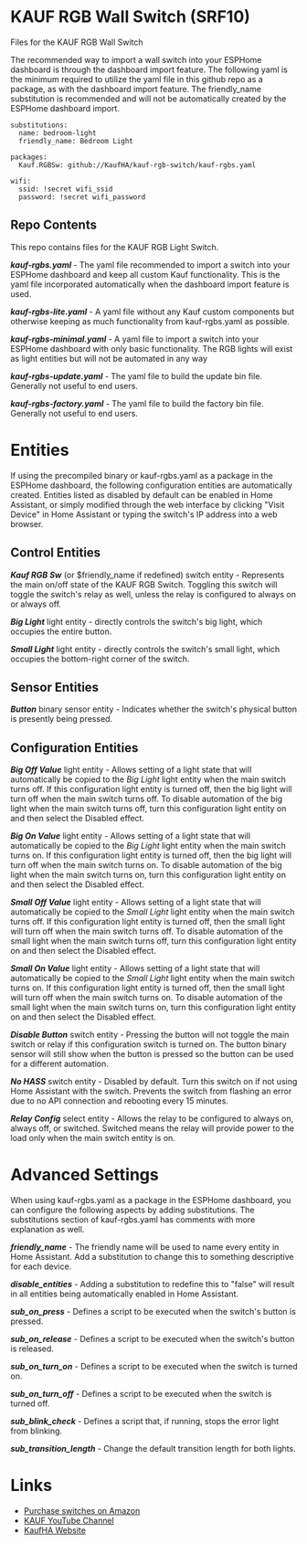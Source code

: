 # KAUF RGB Wall Switch (SRF10)
Files for the KAUF RGB Wall Switch

The recommended way to import a wall switch into your ESPHome dashboard is through the dashboard import feature.  The following yaml is the minimum required to utilize the yaml file in this github repo as a package, as with the dashboard import feature.  The friendly_name substitution is recommended and will not be automatically created by the ESPHome dashboard import.


```
substitutions:
  name: bedroom-light
  friendly_name: Bedroom Light

packages:
  Kauf.RGBSw: github://KaufHA/kauf-rgb-switch/kauf-rgbs.yaml

wifi:
  ssid: !secret wifi_ssid
  password: !secret wifi_password
```

## Repo Contents

This repo contains files for the KAUF RGB Light Switch.

***kauf-rgbs.yaml*** - The yaml file recommended to import a switch into your ESPHome dashboard and keep all custom Kauf functionality.  This is the yaml file incorporated automatically when the dashboard import feature is used.

***kauf-rgbs-lite.yaml*** - A yaml file without any Kauf custom components but otherwise keeping as much functionality from kauf-rgbs.yaml as possible.

***kauf-rgbs-minimal.yaml*** - A yaml file to import a switch into your ESPHome dashboard with only basic functionality.  The RGB lights will exist as light entities but will not be automated in any way

***kauf-rgbs-update.yaml*** - The yaml file to build the update bin file.  Generally not useful to end users.

***kauf-rgbs-factory.yaml*** - The yaml file to build the factory bin file.  Generally not useful to end users.

# Entities
If using the precompiled binary or kauf-rgbs.yaml as a package in the ESPHome dashboard, the following configuration entities are automatically created.  Entities listed as disabled by default can be enabled in Home Assistant, or simply modified through the web interface by clicking "Visit Device" in Home Assistant or typing the switch's IP address into a web browser.


## Control Entities

***Kauf RGB Sw*** (or $friendly_name if redefined) switch entity - Represents the main on/off state of the KAUF RGB Switch.  Toggling this switch will toggle the switch's relay as well, unless the relay is configured to always on or always off.

***Big Light*** light entity - directly controls the switch's big light, which occupies the entire button.

***Small Light*** light entity - directly controls the switch's small light, which occupies the bottom-right corner of the switch.


## Sensor Entities

***Button*** binary sensor entity - Indicates whether the switch's physical button is presently being pressed.


## Configuration Entities

***Big Off Value*** light entity - Allows setting of a light state that will automatically be copied to the *Big Light* light entity when the main switch turns off.  If this configuration light entity is turned off, then the big light will turn off when the main switch turns off.  To disable automation of the big light when the main switch turns off, turn this configuration light entity on and then select the Disabled effect.

***Big On Value*** light entity - Allows setting of a light state that will automatically be copied to the *Big Light* light entity when the main switch turns on.  If this configuration light entity is turned off, then the big light will turn off when the main switch turns on.  To disable automation of the big light when the main switch turns on, turn this configuration light entity on and then select the Disabled effect.

***Small Off Value*** light entity - Allows setting of a light state that will automatically be copied to the *Small Light* light entity when the main switch turns off.  If this configuration light entity is turned off, then the small light will turn off when the main switch turns off.  To disable automation of the small light when the main switch turns off, turn this configuration light entity on and then select the Disabled effect.

***Small On Value*** light entity - Allows setting of a light state that will automatically be copied to the *Small Light* light entity when the main switch turns on.  If this configuration light entity is turned off, then the small light will turn off when the main switch turns on.  To disable automation of the small light when the main switch turns on, turn this configuration light entity on and then select the Disabled effect.

***Disable Button*** switch entity - Pressing the button will not toggle the main switch or relay if this configuration switch is turned on.  The button binary sensor will still show when the button is pressed so the button can be used for a different automation.

***No HASS*** switch entity - Disabled by default.  Turn this switch on if not using Home Assistant with the switch.  Prevents the switch from flashing an error due to no API connection and rebooting every 15 minutes.

***Relay Config*** select entity - Allows the relay to be configured to always on, always off, or switched.  Switched means the relay will provide power to the load only when the main switch entity is on.

# Advanced Settings
When using kauf-rgbs.yaml as a package in the ESPHome dashboard, you can configure the following aspects by adding substitutions.  The substitutions section of kauf-rgbs.yaml has comments with more explanation as well.

***friendly_name*** - The friendly name will be used to name every entity in Home Assistant.  Add a substitution to change this to something descriptive for each device.

***disable_entities*** - Adding a substitution to redefine this to "false" will result in all entities being automatically enabled in Home Assistant.

***sub_on_press*** - Defines a script to be executed when the switch's button is pressed.

***sub_on_release*** - Defines a script to be executed when the switch's button is released.

***sub_on_turn_on*** - Defines a script to be executed when the switch is turned on.

***sub_on_turn_off*** - Defines a script to be executed when the switch is turned off.

***sub_blink_check*** - Defines a script that, if running, stops the error light from blinking.

***sub_transition_length*** - Change the default transition length for both lights.


# Links
- [Purchase switches on Amazon](https://www.amazon.com/dp/B0B1CKWV7K)
- [KAUF YouTube Channel](https://www.youtube.com/channel/UCjgziIA-lXmcqcMIm8HDnYg)
- [KaufHA Website](https://kaufha.com/srf10)
